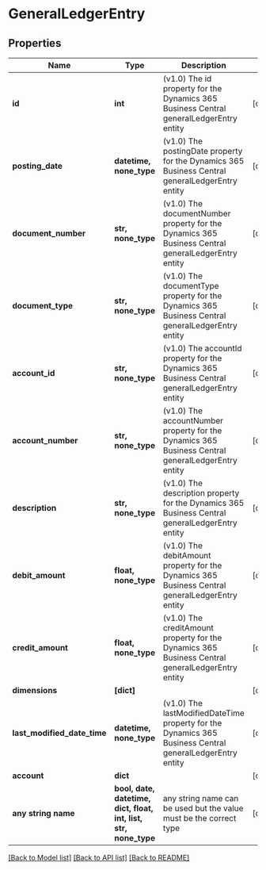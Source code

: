 # GeneralLedgerEntry


## Properties
Name | Type | Description | Notes
------------ | ------------- | ------------- | -------------
**id** | **int** | (v1.0) The id property for the Dynamics 365 Business Central generalLedgerEntry entity | [optional] 
**posting_date** | **datetime, none_type** | (v1.0) The postingDate property for the Dynamics 365 Business Central generalLedgerEntry entity | [optional] 
**document_number** | **str, none_type** | (v1.0) The documentNumber property for the Dynamics 365 Business Central generalLedgerEntry entity | [optional] 
**document_type** | **str, none_type** | (v1.0) The documentType property for the Dynamics 365 Business Central generalLedgerEntry entity | [optional] 
**account_id** | **str, none_type** | (v1.0) The accountId property for the Dynamics 365 Business Central generalLedgerEntry entity | [optional] 
**account_number** | **str, none_type** | (v1.0) The accountNumber property for the Dynamics 365 Business Central generalLedgerEntry entity | [optional] 
**description** | **str, none_type** | (v1.0) The description property for the Dynamics 365 Business Central generalLedgerEntry entity | [optional] 
**debit_amount** | **float, none_type** | (v1.0) The debitAmount property for the Dynamics 365 Business Central generalLedgerEntry entity | [optional] 
**credit_amount** | **float, none_type** | (v1.0) The creditAmount property for the Dynamics 365 Business Central generalLedgerEntry entity | [optional] 
**dimensions** | **[dict]** |  | [optional] 
**last_modified_date_time** | **datetime, none_type** | (v1.0) The lastModifiedDateTime property for the Dynamics 365 Business Central generalLedgerEntry entity | [optional] 
**account** | **dict** |  | [optional] 
**any string name** | **bool, date, datetime, dict, float, int, list, str, none_type** | any string name can be used but the value must be the correct type | [optional]

[[Back to Model list]](../README.md#documentation-for-models) [[Back to API list]](../README.md#documentation-for-api-endpoints) [[Back to README]](../README.md)


